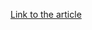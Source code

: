 [Link to the article](https://www.akamai.com/blog/security-research/cant-wait-to-shut-you-down-msrpc-wininit)
